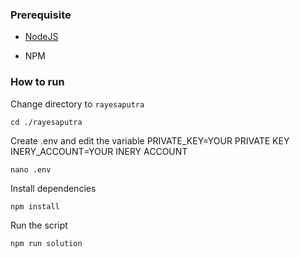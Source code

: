 ### Prerequisite

- [NodeJS](https://nodejs.org/en/)

- NPM



### How to run

Change directory to ```rayesaputra```

```shell
cd ./rayesaputra
```

Create .env and edit the variable
PRIVATE_KEY=YOUR PRIVATE KEY
INERY_ACCOUNT=YOUR INERY ACCOUNT

```shell
nano .env
```

Install dependencies

```shell
npm install
```

Run the script

```
npm run solution
```
